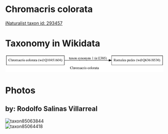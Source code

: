 
Chromacris colorata
===================
  
[iNaturalist taxon id: 293457](https://www.inaturalist.org/taxa/293457)
# Taxonomy in Wikidata
  
![Chromacris colorata](../wikidata_schemas/Chromacris_colorata.gv.png)
# Photos

## by: Rodolfo Salinas Villarreal
  
![taxon85063844](https://inaturalist-open-data.s3.amazonaws.com/photos/91277238/medium.jpeg)  
![taxon85064418](https://inaturalist-open-data.s3.amazonaws.com/photos/91279329/medium.jpg)